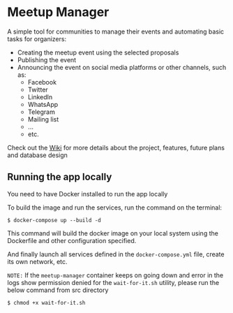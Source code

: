 # Meetup Manager

A simple tool for communities to manage their events and automating basic tasks for organizers:

- Creating the meetup event using the selected proposals
- Publishing the event
- Announcing the event on social media platforms or other channels, such as:
  - Facebook
  - Twitter
  - LinkedIn
  - WhatsApp
  - Telegram
  - Mailing list
  - ...
  - etc.

Check out the [Wiki](https://github.com/HydPy/meetup-manager/wiki) for more details about the project, features, future plans and database design

## Running the app locally

You need to have Docker installed to run the app locally

To build the image and run the services, run the command on the terminal:

```$ docker-compose up --build -d```

This command will build the docker image on your local system using the Dockerfile and other configuration specified.

And finally launch all services defined in the `docker-compose.yml` file, create its own network, etc.

`NOTE:` If the `meetup-manager` container keeps on going down and error in the logs show permission denied for the
`wait-for-it.sh` utility, please run the below command from src directory

```$ chmod +x wait-for-it.sh```
